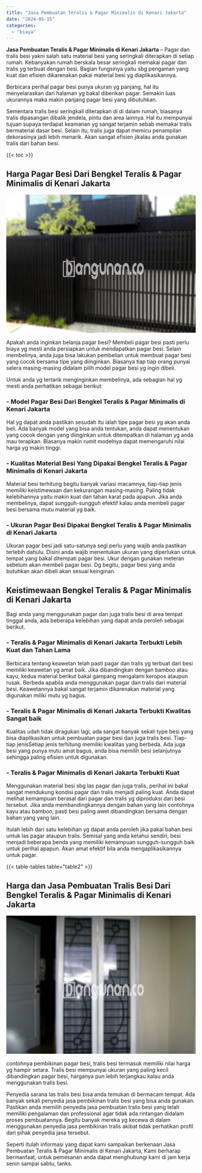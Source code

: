 ```yaml
---
title: "Jasa Pembuatan Teralis & Pagar Minimalis di Kenari Jakarta"
date: "2024-05-15"
categories: 
  - "biaya"
---
```


**Jasa Pembuatan Teralis & Pagar Minimalis di Kenari Jakarta** – Pagar dan tralis besi yakni salah satu material besi yang seringkali diterapkan di setiap rumah. Kebanyakan rumah berskala besar seringkali memakai pagar dan tralis yg terbuat dengan besi. Bagian fungsinya yaitu sbg pengaman yang kuat dan efisien dikarenakan pakai material besi yg diaplikasikannya.

Berbicara perihal pagar besi punya ukuran yg panjang, hal itu menyelaraskan dari halaman yg bakal diberikan pagar. Semakin luas ukurannya maka makin panjang pagar besi yang dibutuhkan.

Sementara tralis besi seringkali diterapkan di di dalam rumah, biasanya tralis dipasangan dibalik jendela, pintu dan area lainnya. Hal itu mempunyai tujuan supaya terdapat keamanan yg sangat terjamin sebab memakai tralis bermaterial dasar besi. Selain itu, tralis juga dapat memicu penampilan dekorasinya jadi lebih menarik. Akan sangat efisien jikalau anda gunakan tralis dari bahan besi.

{{< toc >}}

## Harga Pagar Besi Dari Bengkel Teralis & Pagar Minimalis di Kenari Jakarta

![Jasa Pembuatan Teralis & Pagar Minimalis di Kenari Jakarta](/images/pagar-minimalis-murah-33.png)

Apakah anda inginkan belanja pagar besi? Membeli pagar besi pasti perlu biaya yg mesti anda persiapkan untuk mendapatkan pagar besi. Selain membelinya, anda juga bisa lakukan pembelian untuk membuat pagar besi yang cocok bersama tipe yang diinginkan. Biasanya tiap tiap orang punyai selera masing-masing didalam pilih model pagar besi yg ingin dibeli.

Untuk anda yg tertarik menginginkan membelinya, ada sebagian hal yg mesti anda perhatikan sebagai berikut:
### \- Model Pagar Besi Dari Bengkel Teralis & Pagar Minimalis di Kenari Jakarta

Hal yg dapat anda pastikan sesudah itu ialah tipe pagar besi yg akan anda beli. Ada banyak model yang bisa anda tentukan, anda dapat menentukan yang cocok dengan yang diinginkan untuk ditempatkan di halaman yg anda mau terapkan. Biasanya makin rumit modelnya dapat memengaruhi nilai harga yg makin tinggi.

### \- Kualitas Material Besi Yang Dipakai Bengkel Teralis & Pagar Minimalis di Kenari Jakarta

Material besi terhitung begitu banyak variasi macamnya, tiap-tiap jenis memiliki keistimewaan dan kekurangan masing-masing. Paling tidak kelebihannya yaitu makin kuat dan tahan karat pada apapun. Jika anda membelinya, dapat sungguh-sungguh efektif kalau anda membeli pagar besi bersama mutu material yg baik.

### \- Ukuran Pagar Besi Dipakai Bengkel Teralis & Pagar Minimalis di Kenari Jakarta

Ukuran pagar besi jadi satu-satunya segi perlu yang wajib anda pastikan terlebih dahulu. Disini anda wajib menentukan ukuran yang diperlukan untuk tempat yang bakal ditempati pagar besi. Ukur dengan gunakan meteran sebelum akan membeli pagar besi. Dg begitu, pagar besi yang anda butuhkan akan dibeli akan sesuai keinginan.

## Keistimewaan Bengkel Teralis & Pagar Minimalis di Kenari Jakarta

Bagi anda yang menggunakan pagar dan juga tralis besi di area tempat tinggal anda, ada beberapa kelebihan yang dapat anda peroleh sebagai berikut.

### \- Teralis & Pagar Minimalis di Kenari Jakarta Terbukti Lebih Kuat dan Tahan Lama

Berbicara tentang keawetan telah pasti pagar dan tralis yg terbuat dari besi memiliki keawetan yg amat baik. Jika dibandingkan dengan bamboo atau kayu, kedua material berikut bakal gampang mengalami keropos ataupun rusak. Berbeda apabila anda menggunakan pagar dan tralis dari material besi. Keawetannya bakal sangat terjamin dikarenakan material yang digunakan miliki mutu yg bagus.

### \- Teralis & Pagar Minimalis di Kenari Jakarta Terbukti Kwalitas Sangat baik

Kualitas udah tidak diragukan lagi, ada sangat banyak sekali type besi yang bisa diaplikasikan untuk pembuatan pagar besi dan juga tralis besi. Tiap-tiap jenisSetiap jenis terhitung memiliki kwalitas yang berbeda. Ada juga besi yang punya mutu amat bagus, anda bisa memilih besi selanjutnya sehingga paling efisien untuk digunakan.

### \- Teralis & Pagar Minimalis di Kenari Jakarta Terbukti Kuat

Menggunakan material besi sbg las pagar dan juga tralis, perihal ini bakal sangat mendukung kondisi pagar dan tralis menjadi paling kuat. Anda dapat melihat kemampuan berasal dari pagar dan tralis yg diproduksi dari besi tersebut. Jika anda membandingkannya dengan bahan yang lain contohnya kayu atau bamboo, pasti besi paling awet dibandingkan bersama dengan bahan yang yang lain.

Itulah lebih dari satu kelebihan yg dapat anda peroleh jika pakai bahan besi untuk las pagar ataupun tralis. Semisal yang anda ketahui sendiri, besi menjadi beberapa benda yang memiliki kemampuan sungguh-sungguh baik untuk perihal apapun. Akan amat efektif bila anda mengaplikasikannya untuk pagar.

{{< table-tables table="table2" >}}

## Harga dan Jasa Pembuatan Tralis Besi Dari Bengkel Teralis & Pagar Minimalis di Kenari Jakarta

![Jasa Pembuatan Teralis & Pagar Minimalis di Kenari Jakarta](/images/teralis-minimalis-murah-03.png)

contohnya pembikinan pagar besi, tralis besi termasuk memiliki nilai harga yg hampir setara. Tralis besi mempunyai ukuran yang paling kecil dibandingkan pagar besi, harganya pun lebih terjangkau kalau anda menggunakan tralis besi.

Penyedia sarana las tralis besi bisa anda temukan di bermacam tempat. Ada banyak sekali penyedia jasa pembikinan tralis besi yang bisa anda gunakan. Pastikan anda memilih penyedia jasa pembuatan tralis besi yang telah memiliki pengalaman dan professional agar tidak ada rintangan didalam proses pembuatannya. Begitu banyak mereka yg kecewa di dalam menggunakan penyedia jasa pembikinan tralis akibat tidak perhatikan profil dari pihak penyedia jasa tersebut.

Seperti itulah informasi yang dapat kami sampaikan berkenaan Jasa Pembuatan Teralis & Pagar Minimalis di Kenari Jakarta, Kami berharap bermanfaat, untuk pemesanan anda dapat menghubungi kami di jam kerja senin sampai sabtu, tanks.
